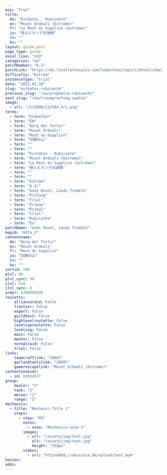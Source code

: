 ```yaml
---
wip: "True"
title:
  de: "Eschatos - Rubicante"
  en: "Mount Ordeals (Extreme)"
  fr: "Le Mont du Supplice (extrême)"
  ja: "極ルビカンテ討滅戦"
  cn: ""
  ko: ""
layout: guide_post
page_type: guide
excel_line: "419"
categories: "ew"
patchNumber: "6.3"
patchLink: "https://de.finalfantasyxiv.com/lodestone/topics/detail/dae2739d1e0f4508dc8bf0f6f30a5f4b50d23d0a"
difficulty: "Extrem"
instanceType: "trial"
date: "2023.01.10"
slug: "eschatos-rubicante"
previous_slug: "/ew/prophetie-rubicante"
next_slug: "/ew/traumpruefung-sophia"
image:
  - url: "/112000/112504_hr1.png"
terms:
  - term: "Endwalker"
  - term: "EW"
  - term: "Berg der Tortur"
  - term: "Mount Ordeals"
  - term: "Mont du Supplice"
  - term: "試練の山"
  - term: ""
  - term: ""
  - term: "Eschatos - Rubicante"
  - term: "Mount Ordeals (Extreme)"
  - term: "Le Mont du Supplice (extrême)"
  - term: "極ルビカンテ討滅戦"
  - term: ""
  - term: ""
  - term: "Extrem"
  - term: "6.3!"
  - term: "Gods Revel, Lands Tremble"
  - term: "Prüfung"
  - term: "Trial"
  - term: "Primae"
  - term: "Primal"
  - term: "trial"
  - term: "Rubicante"
  - term: "Ex"
patchName: "Gods Revel, Lands Tremble"
mapid: "m5fa_2"
contentname:
  de: "Berg der Tortur"
  en: "Mount Ordeals"
  fr: "Mont du Supplice"
  ja: "試練の山"
  cn: ""
  ko: ""
sortid: 206
plvl: 90
plvl_sync: 90
ilvl: 610
ilvl_sync: 0
order: 6300900206
rouletts:
    allianceraid: False
    frontier: False
    expert: False
    guildhest: False
    highlevelroulette: False
    levelcaproulette: False
    leveling: False
    main: False
    mentor: False
    normalraid: False
    trial: False
links:
    teamcraftlink: "20087"
    garlandtoolslink: "20087"
    gamerescapelink: "Mount_Ordeals_(Extreme)"
contentzoneids:
  - id: 80034E77
group:
    healer: "2"
    tank: "2"
    melee: "2"
    range: "2"
mechanics:
  - title: "Mechanic-Title 1"
    steps:
      - step: "09"
        notes:
          - note: "Mechanics-note 1"
        images:
          - url: "/assets/img/test.jpg"
            alt: "/assets/img/test.jpg"
            height: "250px"
        videos:
          - url: "https&#58;//akurosia.de/upload/test.mp4"
bosses:
adds:
---
```

